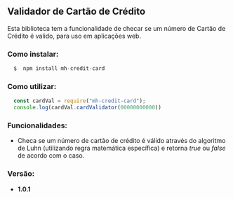 ## Validador de Cartão de Crédito

Esta biblioteca tem a funcionalidade de checar se um número de Cartão de Crédito é valido, para uso em aplicações web. 

### Como instalar:

```js
  $  npm install mh-credit-card
```

### Como utilizar:

```js
  const cardVal = require("mh-credit-card");
  console.log(cardVal.cardValidator(00000000000)) 
 ```

### Funcionalidades: 
* Checa se um número de cartão de crédito é válido através do algoritmo de Luhn (utilizando regra matemática específica) e retorna *true* ou *false* de acordo com o caso.

### Versão:
* **1.0.1**
